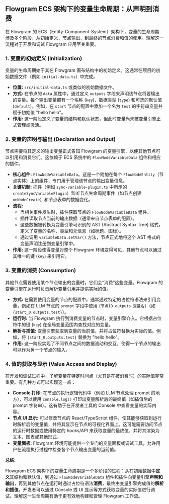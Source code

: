 ## Flowgram ECS 架构下的变量生命周期：从声明到消费

在 Flowgram 的 ECS（Entity-Component-System）架构下，变量的生命周期涉及多个阶段，从初始定义、节点输出、到最终的节点消费和值的使用。理解这一流程对于开发和调试 Flowgram 应用至关重要。

### 1. 变量的初始定义 (Initialization)

变量的生命周期始于其在 Flowgram 画布结构中的初始定义。这通常在项目的初始数据文件（例如 `initial-data.ts`）中完成。

*   **位置:** `src/initial-data.ts` 或类似的初始数据文件。
*   **方式:** 在节点的 `data` 属性中，通过定义 `outputs` 字段来声明该节点将要输出的变量。每个输出变量都有一个名称 (`key`)、数据类型 (`type`) 和可选的默认值 (`default`)。例如，在 `start` 节点的配置中添加一个名为 `test` 的字符串变量并赋予初始值 "hello hello"。
*   **作用:** 这一阶段定义了变量的结构和默认状态，但此时变量尚未被变量引擎正式管理或激活。

### 2. 变量的声明与输出 (Declaration and Output)

节点需要将其定义的输出变量正式告知 Flowgram 的变量引擎，以便其他节点可以引用和消费它们。这依赖于 ECS 系统中的 `FlowNodeVariableData` 组件和相应的插件。

*   **核心组件:** `FlowNodeVariableData`。这是一个附加在每个 `FlowNodeEntity`（节点实体）上的组件，专门用于管理该节点的输出变量信息。
*   **关键机制:** 插件（例如 `sync-variable-plugin.ts` 中所示的 `createSyncVariablePlugin`）监听节点生命周期事件（如节点创建 `onNodeCreate`）和节点表单的数据变化。
*   **流程:**
    *   当相关事件发生时，插件获取节点的 `FlowNodeVariableData` 组件。
    *   插件读取节点当前的输出数据（通常来自节点表单的配置）。
    *   这些数据被转换为变量引擎可识别的 AST (Abstract Syntax Tree) 格式，定义了变量的名称、类型和元信息（如标题、图标）。
    *   通过调用 `variableData.setVar()` 方法，节点正式地将这个 AST 格式的变量声明注册到变量引擎中。
*   **作用:** 这一阶段使得变量对整个 Flowgram 环境变得可见，其他节点可以通过其唯一的键 (`key`) 来引用它。

### 3. 变量的消费 (Consumption)

其他节点需要使用某个节点输出的变量时，它们会“消费”这些变量。Flowgram 的变量引擎在运行时负责解析变量引用并提供实际的值。

*   **方式:** 在需要使用变量的节点的配置中，通常通过特定的占位符语法来引用变量，例如在 LLM 节点的 `prompt` 字段中使用 `{节点ID.outputs.变量名}`（如 `{start_0.outputs.test}`）。
*   **运行时:** 当 Flowgram 执行到消费变量的节点时，变量引擎介入。它根据占位符中的键 (`key`) 在全局变量范围内查找对应的变量。
*   **解析与插值:** 变量引擎获取到变量的当前值，并将占位符替换为实际的值。例如，将 `{start_0.outputs.test}` 替换为 "hello hello"。
*   **作用:** 这一阶段实现了不同节点之间的数据流动和交互，使得一个节点的输出可以作为另一个节点的输入。

### 4. 值的获取与显示 (Value Access and Display)

在开发和调试过程中，了解变量在特定时间点（尤其是在被消费时）的实际值非常重要。有几种方式可以实现这一点：

*   **Console 打印:** 在节点的执行逻辑代码中（例如 LLM 节点处理 prompt 的地方），可以使用 `console.log()` 打印出变量解析后的最终值（如插值后的 prompt 字符串）。这有助于在开发者工具的 Console 中查看变量的实际内容。
*   **节点 UI 显示:** 可以修改节点的 React/TypeScript 组件，使其能够获取到运行时解析后的变量值，并将其显示在节点的可视化界面上。这可能需要访问节点的运行时数据或使用特定的 hooks/API 来获取变量的最终值，并将其渲染为文本、图表或其他形式。
*   **变量面板:** Flowgram 环境可能提供一个专门的变量面板或调试工具，允许用户在流程执行过程中检查各个节点输出变量的当前值。

**总结:**

Flowgram ECS 架构下的变量生命周期是一个多阶段的过程：从在初始数据中**定义**其结构和默认值，到通过 `FlowNodeVariableData` 组件和插件向变量引擎**声明和输出**，再到其他节点在运行时通过占位符语法**消费**，最终由变量引擎完成值的**解析和插值**。开发者可以通过 Console 或 UI 显示等方式获取变量的实际值进行调试。理解这一生命周期有助于更有效地构建和管理 Flowgram 工作流。